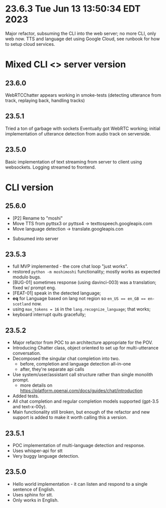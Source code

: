 # 23.6.3  Tue Jun 13 13:50:34 EDT 2023
Major refactor, subsuming the CLI into the web server; no more CLI, only web now.
TTS and language det using Google Cloud, see runbook for how to setup cloud services.

# Mixed CLI <> server version

## 23.6.0
WebRTCChatter appears working in smoke-tests (detecting utterance from track, replaying back, handling tracks)

## 23.5.1
Tried a ton of garbage with sockets
Eventually got WebRTC working; initial implementation of utterance detection from audio track on serverside.

## 23.5.0
Basic implementation of text streaming from server to client using websockets.
Logging streamed to frontend.

# CLI version

## 25.6.0
- [P2] Rename to "moshi"
- Move TTS from pyttsx3 or pyttsx4 -> texttospeech.googleapis.com
- Move language detection -> translate.googleapis.con
* Subsumed into server

## 23.5.3
- full MVP implemented - the core chat loop "just works".
- restored `python -m moshimoshi` functionality; mostly works as expected modulo bugs.
- [BUG-01] sometimes response (using davinci-003) was a translation; fixed w/ prompt eng.
- [FEAT-01] speak in the detected language;
- __eq__ for Language based on lang not region so `en_US == en_GB == en-scotland` now.
- using `max_tokens = 16` in the `lang.recognize_language`; that works;
- keyboard interrupt quits gracefully;

## 23.5.2
- Major refactor from POC to an architecture appropriate for the POV.
- Introducing Chatter class, object oriented to set up for multi-utterance conversation.
- Decomposed the singular chat completion into two.
  - before, completion and language detection all-in-one
  - after, they're separate api calls
- Use system/user/assistant call structure rather than single monolith prompt.
  - more details on https://platform.openai.com/docs/guides/chat/introduction
- Added tests.
- All chat completion and regular completion models supported (gpt-3.5 and text-x-00y).
- Main functionality still broken, but enough of the refactor and new support is added to make it worth calling this a
  version.

## 23.5.1
- POC implementation of multi-language detection and response.
- Uses whisper-api for stt
- Very buggy language detection.

## 23.5.0
- Hello world implementation - it can listen and respond to a single sentence of English.
- Uses sphinx for stt.
- Only works in English.
